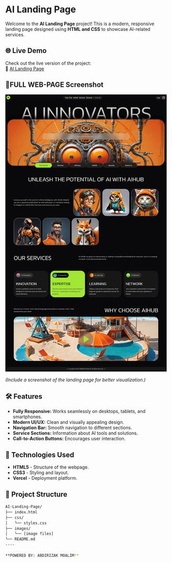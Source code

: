 # AI Landing Page  

Welcome to the **AI Landing Page** project! This is a modern, responsive landing page designed using **HTML and CSS** to showcase AI-related services.  

## 🌐 Live Demo  

Check out the live version of the project:  
🔗 [AI Landing Page](https://ailandingpage-roan.vercel.app/)  

## 📸FULL WEB-PAGE Screenshot  

<img src="/images/Full-webpage.jpg">  

*(Include a screenshot of the landing page for better visualization.)*  

## 🛠️ Features  

- **Fully Responsive:** Works seamlessly on desktops, tablets, and smartphones.  
- **Modern UI/UX:** Clean and visually appealing design.  
- **Navigation Bar:** Smooth navigation to different sections.  
- **Service Sections:** Information about AI tools and solutions.  
- **Call-to-Action Buttons:** Encourages user interaction.  

## 🚀 Technologies Used  

- **HTML5** - Structure of the webpage.  
- **CSS3** - Styling and layout.  
- **Vercel** - Deployment platform.  

## 📂 Project Structure  

```bash
AI-Landing-Page/
├── index.html
├── css/
│   └── styles.css
├── images/
│   └── [image files]
└── README.md
----

**POWERED BY: ABDIRIZAK MOALIM**

